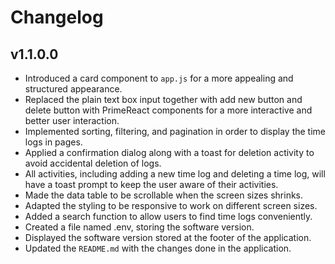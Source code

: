 # Changelog
## v1.1.0.0

- Introduced a card component to `app.js` for a more appealing and structured appearance.
- Replaced the plain text box input together with add new button and delete button with PrimeReact components for a more interactive and better user interaction.
- Implemented sorting, filtering, and pagination in order to display the time logs in pages.
- Applied a confirmation dialog along with a toast for deletion activity to avoid accidental deletion of logs.
- All activities, including adding a new time log and deleting a time log, will have a toast prompt to keep the user aware of their activities.
- Made the data table to be scrollable when the screen sizes shrinks.
- Adapted the styling to be responsive to work on different screen sizes.
- Added a search function to allow users to find time logs conveniently.
- Created a file named .env, storing the software version.
- Displayed the software version stored at the footer of the application.
- Updated the `README.md` with the changes done in the application.